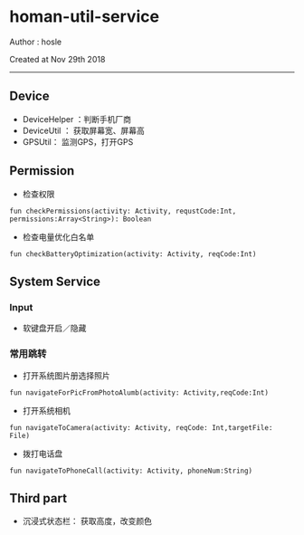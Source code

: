 # homan-util-service

Author : hosle

Created at Nov 29th 2018

-----

## Device

* DeviceHelper ：判断手机厂商
* DeviceUtil ： 获取屏幕宽、屏幕高
* GPSUtil： 监测GPS，打开GPS

## Permission

* 检查权限

```
fun checkPermissions(activity: Activity, requstCode:Int, permissions:Array<String>): Boolean
```

* 检查电量优化白名单

```
fun checkBatteryOptimization(activity: Activity, reqCode:Int)
```

## System Service

### Input 

* 软键盘开启／隐藏


### 常用跳转

* 打开系统图片册选择照片

```
fun navigateForPicFromPhotoAlumb(activity: Activity,reqCode:Int)
```

* 打开系统相机

```
fun navigateToCamera(activity: Activity, reqCode: Int,targetFile: File)
```

* 拨打电话盘

```
fun navigateToPhoneCall(activity: Activity, phoneNum:String)
```

## Third part

* 沉浸式状态栏： 获取高度，改变颜色
